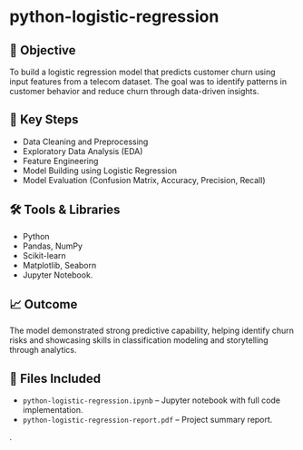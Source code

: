 # python-logistic-regression

## 📌 Objective
To build a logistic regression model that predicts customer churn using input features from a telecom dataset. The goal was to identify patterns in customer behavior and reduce churn through data-driven insights.

## 🧪 Key Steps
- Data Cleaning and Preprocessing
- Exploratory Data Analysis (EDA)
- Feature Engineering
- Model Building using Logistic Regression
- Model Evaluation (Confusion Matrix, Accuracy, Precision, Recall)

## 🛠️ Tools & Libraries
- Python
- Pandas, NumPy
- Scikit-learn
- Matplotlib, Seaborn
- Jupyter Notebook.

## 📈 Outcome
The model demonstrated strong predictive capability, helping identify churn risks and showcasing skills in classification modeling and storytelling through analytics.

## 📁 Files Included
- `python-logistic-regression.ipynb` – Jupyter notebook with full code implementation.
- `python-logistic-regression-report.pdf` – Project summary report.



.


